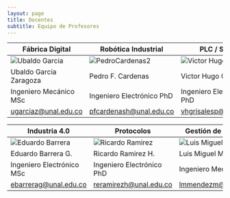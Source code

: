```yaml
---
layout: page
title: Docentes 
subtitle: Equipo de Profesores
---
```


| Fábrica Digital  | Robótica Industrial | PLC / SCADA | 
| ------------- | ------------- |------------- |
| ![Ubaldo Garcia](https://user-images.githubusercontent.com/27815265/216997972-edf3994e-d436-4bb1-9ecf-6ddbbb119781.png) | ![PedroCardenas2](https://user-images.githubusercontent.com/27815265/217002716-82745421-6795-466e-a07c-8dbf71520966.png)  | ![Victor Hugo](https://user-images.githubusercontent.com/27815265/217003744-17c4bcf8-e3cb-498e-9021-bb54fbcfe1c8.png)  | 
| Ubaldo Garcia Zaragoza | Pedro F. Cardenas | Victor Hugo Grisales |
| Ingeniero Mecánico  MSc| Ingeniero Electrónico PhD | Ingeniero Electrónico PhD|
| ugarciaz@unal.edu.co | pfcardenash@unal.edu.co   | vhgrisalesp@unal.edu.co  |

| Industria 4.0  | Protocolos | Gestión de Proyectos  | 
| ------------- | ------------- |------------- |
| ![Eduardo Barrera](https://user-images.githubusercontent.com/27815265/217004618-5ccce037-7ae5-4051-8855-d8abe2f6786f.png) | ![Ricardo Ramirez](https://user-images.githubusercontent.com/27815265/217006274-2eb7f901-a004-4b2e-90cb-3b28883f1837.png)  | ![Luis Miguel 2](https://user-images.githubusercontent.com/27815265/217038088-b323c9fc-63b2-4bba-b678-9b2d02092b11.png) | 
| Eduardo Barrera G.  | Ricardo Ramirez H.   | Luis Miguel Mendez |
| Ingeniero Electrónico MSc| Ingeniero Electrónico PhD | Ingeniero Mecánico PhD|
| ebarrerag@unal.edu.co  | reramirezh@unal.edu.co  | lmmendezm@unal.edu.co  |




